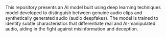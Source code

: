 This repository presents an AI model built using deep learning techniques model developed to distinguish between genuine audio clips and synthetically generated audio (audio deepfakes). The model is trained to identify subtle characteristics that differentiate real and AI-manipulated audio, aiding in the fight against misinformation and deception.

